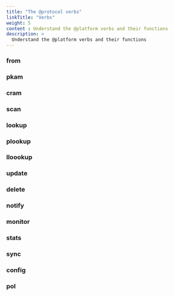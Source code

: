 ```yaml
---
title: "The @protocol verbs"
linkTitle: "Verbs"
weight: 5
content : Understand the @platform verbs and their functions
description: >
  Understand the @platform verbs and their functions
---
```


### from

### pkam

### cram

### scan

### lookup

### plookup

### lloookup

### update

### delete

### notify

### monitor

### stats

### sync

### config

### pol
